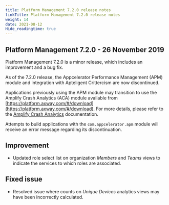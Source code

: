 ```yaml
---
title: Platform Management 7.2.0 release notes
linkTitle: Platform Management 7.2.0 release notes
weight: 14
date: 2021-08-12
Hide_readingtime: true
---
```


## Platform Management 7.2.0 - 26 November 2019

Platform Management 7.2.0 is a minor release, which includes an improvement and a bug fix.

As of the 7.2.0 release, the Appcelerator Performance Management (APM) module and integration with Apteligent Crittercism are now discontinued.

Applications previously using the APM module may transition to use the Amplify Crash Analytics (ACA) module available from [https://platform.axway.com/#/download](https://platform.axway.com/#/download). For more details, please refer to the [Amplify Crash Analytics](https://docs.axway.com/bundle/Amplify_Appcelerator_Services_allOS_en/page/amplify_crash_analytics.html) documentation.

Attempts to build applications with the `com.appcelerator.apm` module will receive an error message regarding its discontinuation.

## Improvement

* Updated role select list on organization *Members* and *Teams* views to indicate the services to which roles are associated.

## Fixed issue

* Resolved issue where counts on *Unique Devices* analytics views may have been incorrectly calculated.
